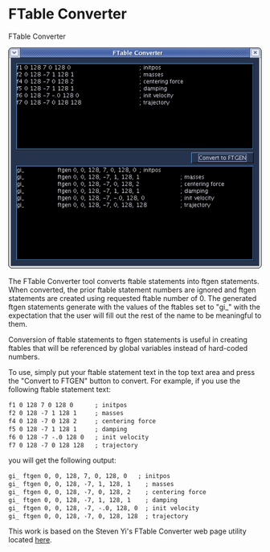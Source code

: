 # FTable Converter

FTable Converter

![ FTable Converter ](../../../images/ftableConverter.png)

The FTable Converter tool converts ftable statements into ftgen
statements. When converted, the prior ftable statement numbers are
ignored and ftgen statements are created using requested ftable number
of 0. The generated ftgen statements generate with the values of the
ftables set to "gi\_" with the expectation that the user will fill out
the rest of the name to be meaningful to them.

Conversion of ftable statements to ftgen statements is useful in
creating ftables that will be referenced by global variables instead of
hard-coded numbers.

To use, simply put your ftable statement text in the top text area and
press the "Convert to FTGEN" button to convert. For example, if you use
the following ftable statement text:

    f1 0 128 7 0 128 0      ; initpos
    f2 0 128 -7 1 128 1     ; masses
    f4 0 128 -7 0 128 2     ; centering force
    f5 0 128 -7 1 128 1     ; damping
    f6 0 128 -7 -.0 128 0   ; init velocity
    f7 0 128 -7 0 128 128   ; trajectory

you will get the following output:

    gi_ ftgen 0, 0, 128, 7, 0, 128, 0   ; initpos
    gi_ ftgen 0, 0, 128, -7, 1, 128, 1    ; masses
    gi_ ftgen 0, 0, 128, -7, 0, 128, 2    ; centering force
    gi_ ftgen 0, 0, 128, -7, 1, 128, 1    ; damping
    gi_ ftgen 0, 0, 128, -7, -.0, 128, 0  ; init velocity
    gi_ ftgen 0, 0, 128, -7, 0, 128, 128  ; trajectory

This work is based on the Steven Yi's FTable Converter web page utility
located [here](http://www.csounds.com/stevenyi/ftable.html).
